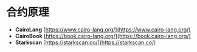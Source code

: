 # 合约原理


- **CairoLang** [https://www.cairo-lang.org/](https://www.cairo-lang.org/)
- **CairoBook** [https://book.cairo-lang.org/](https://book.cairo-lang.org/)
- **Starkscan** [https://starkscan.co/](https://starkscan.co/)


<DocsAD/>